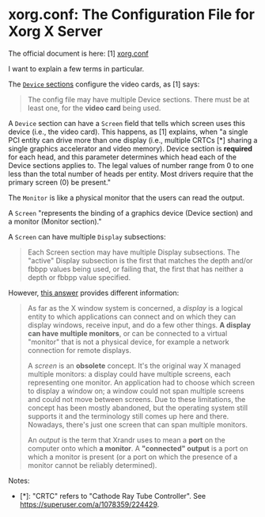# xorg.conf: The Configuration File for Xorg X Server

The official document is here: [1] [xorg.conf](https://www.x.org/releases/current/doc/man/man5/xorg.conf.5.xhtml)

I want to explain a few terms in particular.

The [`Device` sections](https://www.x.org/releases/current/doc/man/man5/xorg.conf.5.xhtml#heading10) configure the video cards, as [1] says:

> The config file may have multiple Device sections. There must be at least one, for the **video card** being used.

A `Device` section can have a `Screen` field that tells which screen uses this device (i.e., the video card). This happens, as [1] explains, when "a single PCI entity can drive more than one display (i.e., multiple CRTCs [*] sharing a single graphics accelerator and video memory). Device section is **required** for each head, and this parameter determines which head each of the Device sections applies to. The legal values of number range from 0 to one less than the total number of heads per entity. Most drivers require that the primary screen (0) be present."

The `Monitor` is like a physical monitor that the users can read the output.

A `Screen` "represents the binding of a graphics device (Device section) and a monitor (Monitor section)."

A `Screen` can have multiple `Display` subsections:

> Each Screen section may have multiple Display subsections. The "active" Display subsection is the first that matches the depth and/or fbbpp values being used, or failing that, the first that has neither a depth or fbbpp value specified.

However, [this answer](https://unix.stackexchange.com/a/667523/162971) provides different information:

> As far as the X window system is concerned, a _display_ is a logical entity to which applications can connect and on which they can display windows, receive input, and do a few other things. **A display can have multiple monitors**, or can be connected to a virtual "monitor" that is not a physical device, for example a network connection for remote displays.
>
> A _screen_ is an **obsolete** concept. It's the original way X managed multiple monitors: a display could have multiple screens, each representing one monitor. An application had to choose which screen to display a window on; a window could not span multiple screens and could not move between screens. Due to these limitations, the concept has been mostly abandoned, but the operating system still supports it and the terminology still comes up here and there. Nowadays, there's just one screen that can span multiple monitors.
>
> An _output_ is the term that Xrandr uses to mean a **port** on the computer onto which **a monitor**. A **"connected" output** is a port on which a monitor is present (or a port on which the presence of a monitor cannot be reliably determined).

Notes:

- [*]: "CRTC" refers to "Cathode Ray Tube Controller". See https://superuser.com/a/1078359/224429.
